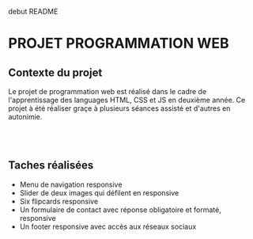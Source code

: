 debut README
<h1>PROJET PROGRAMMATION WEB</h1>
<h2>Contexte du projet</h2>
<p>Le projet de programmation web est réalisé dans le cadre de l'apprentissage des languages HTML, CSS et JS en deuxième année.
Ce projet à été réaliser graçe à plusieurs séances assisté et d'autres en autonimie.
</p>
<br>
<br>
<h2>Taches réalisées</h2>
<ul>
    <li>Menu de navigation responsive</li>
    <li>Slider de deux images qui défilent en responsive</li>
    <li>Six flipcards responsive</li>
    <li>Un formulaire de contact avec réponse obligatoire et formaté, responsive</li>
    <li>Un footer responsive avec accès aux réseaux sociaux</li>
</ul>